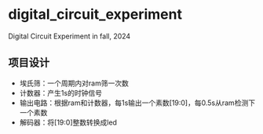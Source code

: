 # digital_circuit_experiment
Digital Circuit Experiment in fall, 2024

## 项目设计

- 埃氏筛：一个周期内对ram筛一次数
- 计数器：产生1s的时钟信号
- 输出电路：根据ram和计数器，每1s输出一个素数[19:0]，每0.5s从ram检测下一个素数
- 解码器：将[19:0]整数转换成led

